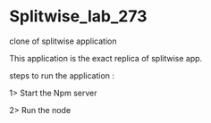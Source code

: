# Splitwise_lab_273
clone of splitwise application

This application is the exact replica of splitwise app.

steps to run the application :

1> Start the Npm server 

2> Run the node 

